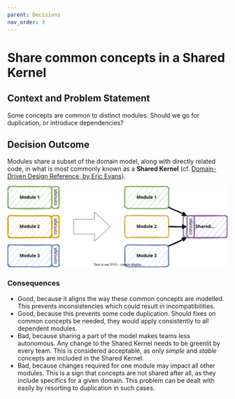 ```yaml
---
parent: Decisions
nav_order: 3
---
```


# Share common concepts in a Shared Kernel

## Context and Problem Statement

Some concepts are common to distinct modules.
Should we go for duplication, or introduce dependencies?

## Decision Outcome

Modules share a subset of the domain model, along with directly related code, in what is most commonly known as a **Shared Kernel** (cf. [Domain-Driven Design Reference, by Eric Evans](https://www.domainlanguage.com/wp-content/uploads/2016/05/DDD_Reference_2015-03.pdf)).

![Shared Kernel](../images/shared_kernel.svg)

### Consequences

* Good, because it aligns the way these common concepts are modelled. This prevents inconsistencies which could result in incompatibilities.
* Good, because this prevents some code duplication. Should fixes on common concepts be needed, they would apply consistently to all dependent modules.
* Bad, because sharing a part of the model makes teams less autonomous. Any change to the Shared Kernel needs to be greenlit by every team. This is considered acceptable, as only *simple* and *stable* concepts are included in the Shared Kernel.
* Bad, because changes required for one module may impact all other modules. This is a sign that concepts are not shared after all, as they include specifics for a given domain. This problem can be dealt with easily by resorting to duplication in such cases.
